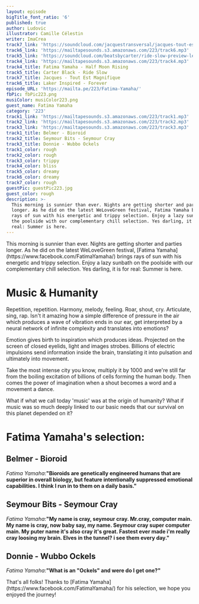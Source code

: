 ```yaml
---
layout: episode
bigTitle_font_ratio: '6'
published: true
author: Ludovic
illustrator: Camille Célestin
writer: ImaCrea
track7_link: 'https://soundcloud.com/jacquestransversal/jacques-tout-est-magnifique'
track6_link: 'https://mailtapesounds.s3.amazonaws.com/223/track6.mp3'
track5_link: 'https://soundcloud.com/beatsbycarter/ride-slow-preview-lease-purchase-info-full-beat-pack-in-description'
track4_link: 'https://mailtapesounds.s3.amazonaws.com/223/track4.mp3'
track4_title: Fatima Yamaha - Half Moon Rising
track5_title: Carter Black - Ride Slow
track7_title: Jacques - Tout Est Magnifique
track6_title: Laker Inspired - Forever
episode_URL: 'https://mailta.pe/223/Fatima-Yamaha/'
fbPic: fbPic223.png
musiColor: musiColor223.png
guest_name: Fatima Yamaha
category: '223'
track1_link: 'https://mailtapesounds.s3.amazonaws.com/223/track1.mp3'
track2_link: 'https://mailtapesounds.s3.amazonaws.com/223/track2.mp3'
track3_link: 'https://mailtapesounds.s3.amazonaws.com/223/track3.mp3'
track1_title: Belmer - Bioroid
track2_title: Seymour Bits - Seymour Cray
track3_title: Donnie - Wubbo Ockels
track1_color: rough
track2_color: rough
track3_color: trippy
track4_color: bliss
track5_color: dreamy
track6_color: dreamy
track7_color: rough
guestPic: guestPic223.jpg
guest_color: rough
description: >-
  This morning is sunnier than ever. Nights are getting shorter and parties
  longer. As he did on the latest WeLoveGreen festival, Fatima Yamaha brings
  rays of sun with his energetic and trippy selection. Enjoy a lazy sunbath on
  the poolside with our complementary chill selection. Yes darling, it is for
  real: Summer is here.
---
```

<p id="introduction">This morning is sunnier than ever. Nights are getting shorter and parties longer. As he did on the latest WeLoveGreen festival, [Fatima Yamaha](https://www.facebook.com/FatimaYamaha/) brings rays of sun with his energetic and trippy selection. Enjoy a lazy sunbath on the poolside with our complementary chill selection. Yes darling, it is for real: Summer is here.</p>

# Music & Humanity

Repetition, repetition. Harmony, melody, feeling. Roar, shout, cry. Articulate, sing, rap. Isn't it amazing how a simple difference of pressure in the air which produces a wave of vibration ends in our ear, get interpreted by a neural network of infinite complexity and translates into emotions?

Emotion gives birth to inspiration which produces ideas. Projected on the screen of closed eyelids, light and images strobes. Billions of electric impulsions send information inside the brain, translating it into pulsation and ultimately into movement.

Take the most intense city you know, multiply it by 1000 and we're still far from the boiling excitation of billions of cells forming the human body. Then comes the power of imagination when a shout becomes a word and a movement a dance.

What if what we call today 'music' was at the origin of humanity? What if music was so much deeply linked to our basic needs that our survival on this planet depended on it? 

# Fatima Yamaha's selection:

## Belmer - Bioroid
_Fatima Yamaha_:**"**Bioroids are genetically engineered humans that are superior in overall biology, but feature intentionally suppressed emotional capabilities. I think I run in to them on a daily basis.**"**

## Seymour Bits - Seymour Cray
_Fatima Yamaha_:**"**My name is cray, seymour cray. Mr.cray, computer main. My name is cray, now baby say, my name. Seymour cray super computer main. My puter name it's also cray it's great. Fastest ever made i'm really cray loosing my brain. Elves in the tunnel? i see them every day.**"**

## Donnie - Wubbo Ockels
_Fatima Yamaha_:**"**What is an "Ockels" and were do I get one?**"**

<p id="outroduction">That's all folks! Thanks to [Fatima Yamaha](https://www.facebook.com/FatimaYamaha/) for his selection, we hope you enjoyed the journey!</p>
